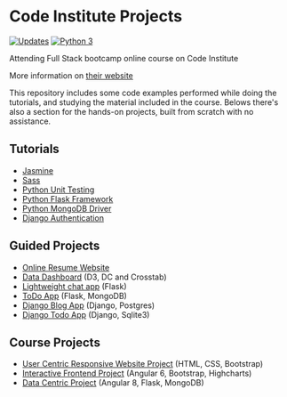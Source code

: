 # Code Institute Projects

[![Updates](https://pyup.io/repos/github/Narshe1412/Code-Institute-Public-Projects/shield.svg)](https://pyup.io/repos/github/Narshe1412/Code-Institute-Public-Projects/)
[![Python 3](https://pyup.io/repos/github/Narshe1412/Code-Institute-Public-Projects/python-3-shield.svg)](https://pyup.io/repos/github/Narshe1412/Code-Institute-Public-Projects/)

Attending Full Stack bootcamp online course on Code Institute

More information on [their website](https://www.codeinstitute.net/mentored-online/)

This repository includes some code examples performed while doing the tutorials, and studying the material included in the course.
Belows there's also a section for the hands-on projects, built from scratch with no assistance.

## Tutorials

- [Jasmine](https://github.com/Narshe1412/Code-Institute-Public-Projects/tree/master/learning-jasmine)
- [Sass](https://github.com/Narshe1412/Code-Institute-Public-Projects/tree/master/learning-sass)
- [Python Unit Testing](https://github.com/Narshe1412/Code-Institute-Public-Projects/tree/master/learning-python-unittest)
- [Python Flask Framework](https://github.com/Narshe1412/Code-Institute-Public-Projects/tree/master/learning-python-flask)
- [Python MongoDB Driver](https://github.com/Narshe1412/Code-Institute-Public-Projects/tree/master/learning-mongo)
- [Django Authentication](https://github.com/Narshe1412/Code-Institute-Public-Projects/tree/master/learning-django-auth)

## Guided Projects

- [Online Resume Website](https://github.com/Narshe1412/Code-Institute-Public-Projects/tree/master/project-resume)
- [Data Dashboard](https://github.com/Narshe1412/Code-Institute-Public-Projects/tree/master/project-d3-dashboard) (D3, DC and Crosstab)
- [Lightweight chat app](https://github.com/Narshe1412/Code-Institute-Public-Projects/tree/master/project-python-chat) (Flask)
- [ToDo App](https://github.com/Narshe1412/Code-Institute-Public-Projects/tree/master/project-data-driven) (Flask, MongoDB)
- [Django Blog App](https://github.com/Narshe1412/Code-Institute-Public-Projects/tree/master/project-django-blog) (Django, Postgres)
- [Django Todo App](https://github.com/Narshe1412/Code-Institute-Public-Projects/tree/master/project-django-todo) (Django, Sqlite3)

## Course Projects

- [User Centric Responsive Website Project](https://narshe1412.github.io/Code-Institute-User-Centric-Frontend/) (HTML, CSS, Bootstrap)
- [Interactive Frontend Project](https://narshe1412.github.io/Code-Institute-Interactive-Frontend-Algorithms/) (Angular 6, Bootstrap, Highcharts)
- [Data Centric Project](https://narshe1412.github.io/Code-Institute-Data-Centric-Project/) (Angular 8, Flask, MongoDB)
